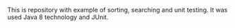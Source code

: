 This is repository with example of sorting, searching and unit testing. It was used Java 8 technology and JUnit.